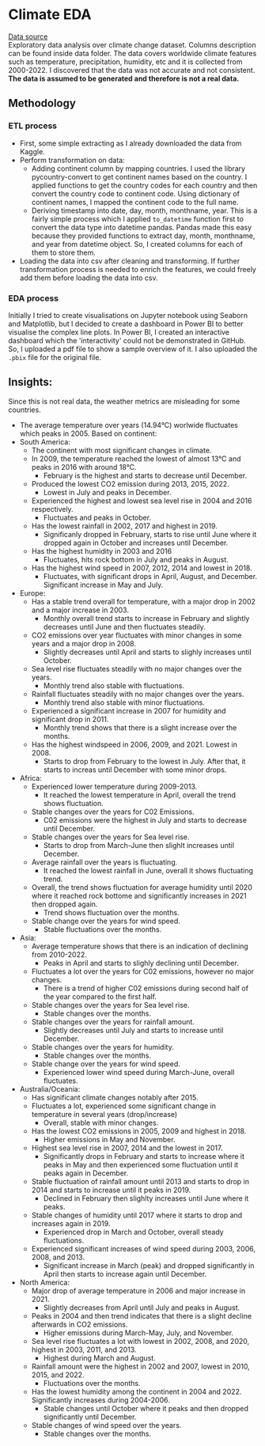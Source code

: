 # Climate EDA
[Data source](https://www.kaggle.com/datasets/goyaladi/climate-insights-dataset)  
Exploratory data analysis over climate change dataset. Columns description can be found inside data folder. The data covers worldwide climate features such as temperature, precipitation, humidity, etc and it is collected from 2000-2022. I discovered that the data was not accurate and not consistent. **The data is assumed to be generated and therefore is not a real data.**
## Methodology
### ETL process 
* First, some simple extracting as I already downloaded the data from Kaggle.
* Perform transformation on data:
  - Adding continent column by mapping countries. I used the library pycountry-convert to get continent names based on the country. I applied functions to get the country codes for each country and then convert the country code to continent code. Using dictionary of continent names, I mapped the continent code to the full name.
  - Deriving timestamp into date, day, month, monthname, year. This is a fairly simple process which I applied `to_datetime` function first to convert the data type into datetime pandas. Pandas made this easy because they provided functions to extract day, month, monthname, and year from datetime object. So, I created columns for each of them to store them. 
* Loading the data into csv after cleaning and transforming. If further transformation process is needed to enrich the features, we could freely add them before loading the data into csv.
### EDA process
Initially I tried to create visualisations on Jupyter notebook using Seaborn and Matplotlib, but I decided to create a dashboard in Power BI to better visualise the complex line plots. In Power BI, I created an interactive dashboard which the 'interactivity' could not be demonstrated in GitHub. So, I uploaded a pdf file to show a sample overview of it. I also uploaded the `.pbix` file for the original file.
## Insights:
Since this is not real data, the weather metrics are misleading for some countries.
* The average temperature over years (14.94°C) worlwide fluctuates which peaks in 2005.
Based on continent:
* South America:
  - The continent with most significant changes in climate.
  - In 2009, the temperature reached the lowest of almost 13°C and peaks in 2016 with around 18°C.
    * February is the highest and starts to decrease until December.
  - Produced the lowest CO2 emission during 2013, 2015, 2022.
    * Lowest in July and peaks in December. 
  - Experienced the highest and lowest sea level rise in 2004 and 2016 respectively.
    * Fluctuates and peaks in October. 
  - Has the lowest rainfall in 2002, 2017 and highest in 2019.
    * Significanly dropped in February, starts to rise until June where it dropped again in October and increases until December. 
  - Has the highest humidity in 2003 and 2016
    * Fluctuates, hits rock bottom in July and peaks in August. 
  - Has the highest wind speed in 2007, 2012, 2014 and lowest in 2018.
    * Fluctuates, with significant drops in April, August, and December. Significant increase in May and July.
* Europe:
  - Has a stable trend overall for temperature, with a major drop in 2002 and a major increase in 2003.
    * Monthly overall trend starts to increase in February and slightly decreases until June and then fluctuates steadily.
  - CO2 emissions over year fluctuates with minor changes in some years and a major drop in 2008.
    * Slightly decreases until April and starts to slighly increases until October.
  - Sea level rise fluctuates steadily with no major changes over the years.
    * Monthly trend also stable with fluctuations.
  - Rainfall fluctuates steadily with no major changes over the years.
    * Monthly trend also stable with minor fluctuations.
  - Experienced a significant increase in 2007 for humidity and significant drop in 2011.
    * Monthly trend shows that there is a slight increase over the months.
  - Has the highest windspeed in 2006, 2009, and 2021. Lowest in 2008.
    * Starts to drop from February to the lowest in July. After that, it starts to increas until December with some minor drops.
* Africa:
  - Experienced lower temperature during 2009-2013.
    * It reached the lowest temperature in April, overall the trend shows fluctuation.
  - Stable changes over the years for C02 Emissions.
    * C02 emissions were the highest in July and starts to decrease until December.
  - Stable changes over the years for Sea level rise.
    * Starts to drop from March-June then slighlt increases until December.
  - Average rainfall over the years is fluctuating.
    * It reached the lowest rainfall in June, overall it shows fluctuating trend.
  - Overall, the trend shows fluctuation for average humidity until 2020 where it reached rock bottome and significantly increases in 2021 then dropped again.
    * Trend shows fluctuation over the months.
  - Stable change over the years for wind speed.
    * Stable fluctuations over the months.
* Asia:
  - Average temperature shows that there is an indication of declining from 2010-2022.
    * Peaks in April and starts to slighly declining until December.
  - Fluctuates a lot over the years for C02 emissions, however no major changes.
    * There is a trend of higher C02 emissions during second half of the year compared to the first half.
  - Stable changes over the years for Sea level rise.
    * Stable changes over the months.
  - Stable changes over the years for rainfall amount.
    * Slightly decreases until July and starts to increase until December.
  - Stable changes over the years for humidity.
    * Stable changes over the months.
  - Stable change over the years for wind speed.
    * Experienced lower wind speed during March-June, overall fluctuates.
* Australia/Oceania:
  - Has significant climate changes notably after 2015.
  - Fluctuates a lot, experienced some significant change in temperature in several years (drop/increase)
    * Overall, stable with minor changes.
  - Has the lowest CO2 emissions in 2005, 2009 and highest in 2018.
    * Higher emissions in May and November.
  - Highest sea level rise in 2007, 2014 and the lowest in 2017.
    * Significantly drops in February and starts to increase where it peaks in May and then experienced some fluctuation until it peaks again in December.
  - Stable fluctuation of rainfall amount until 2013 and starts to drop in 2014 and starts to increase until it peaks in 2019.
    * Declined in February then slighlty increases until June where it peaks.
  - Stable changes of humidity until 2017 where it starts to drop and increases again in 2019.
    * Experienced drop in March and October, overall steady fluctuations.
  - Experienced significant increases of wind speed during 2003, 2006, 2008, and 2013.
    * Significant increase in March (peak) and dropped significantly in April then starts to increase again until December.
* North America:
  - Major drop of average temperature in 2006 and major increase in 2021.
    * Slightly decreases from April until July and peaks in August.
  - Peaks in 2004 and then trend indicates that there is a slight decline afterwards in CO2 emissions.
    * Higher emissions during March-May, July, and November.
  - Sea level rise fluctuates a lot with lowest in 2002, 2008, and 2020, highest in 2003, 2011, and 2013.
    * Highest during March and August.
  - Rainfall amount were the highest in 2002 and 2007, lowest in 2010, 2015, and 2022.
    * Fluctuations over the months.
  - Has the lowest humidity among the continent in 2004 and 2022. Significantly increases during 2004-2006.
    * Stable changes until October where it peaks and then dropped significantly until December.
  - Stable changes of wind speed over the years.
    * Stable changes over the months.
  
